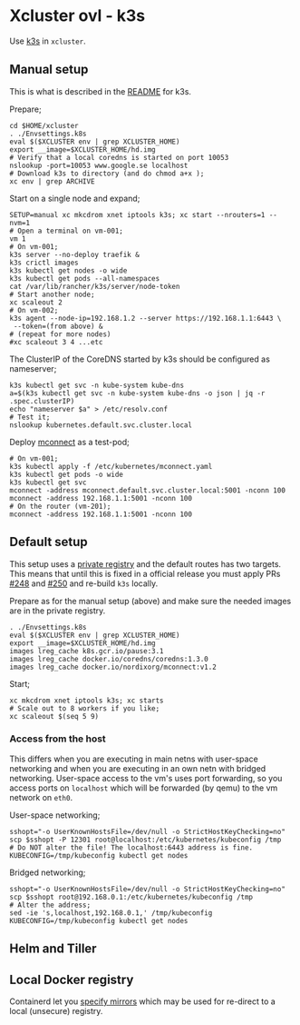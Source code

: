 # Xcluster ovl - k3s

Use [k3s](https://github.com/rancher/k3s) in `xcluster`.

## Manual setup

This is what is described in the
[README](https://github.com/rancher/k3s/blob/master/README.md) for
k3s.

Prepare;
```
cd $HOME/xcluster
. ./Envsettings.k8s
eval $($XCLUSTER env | grep XCLUSTER_HOME)
export __image=$XCLUSTER_HOME/hd.img
# Verify that a local coredns is started on port 10053
nslookup -port=10053 www.google.se localhost
# Download k3s to directory (and do chmod a+x );
xc env | grep ARCHIVE
```

Start on a single node and expand;
```
SETUP=manual xc mkcdrom xnet iptools k3s; xc start --nrouters=1 --nvm=1
# Open a terminal on vm-001;
vm 1
# On vm-001;
k3s server --no-deploy traefik &
k3s crictl images
k3s kubectl get nodes -o wide
k3s kubectl get pods --all-namespaces
cat /var/lib/rancher/k3s/server/node-token
# Start another node;
xc scaleout 2
# On vm-002;
k3s agent --node-ip=192.168.1.2 --server https://192.168.1.1:6443 \
 --token=(from above) &
# (repeat for more nodes)
#xc scaleout 3 4 ...etc
```

The ClusterIP of the CoreDNS started by k3s should be configured as nameserver;
```
k3s kubectl get svc -n kube-system kube-dns
a=$(k3s kubectl get svc -n kube-system kube-dns -o json | jq -r .spec.clusterIP)
echo "nameserver $a" > /etc/resolv.conf
# Test it;
nslookup kubernetes.default.svc.cluster.local
```

Deploy [mconnect](https://github.com/Nordix/mconnect) as a test-pod;
```
# On vm-001;
k3s kubectl apply -f /etc/kubernetes/mconnect.yaml
k3s kubectl get pods -o wide
k3s kubectl get svc
mconnect -address mconnect.default.svc.cluster.local:5001 -nconn 100
mconnect -address 192.168.1.1:5001 -nconn 100
# On the router (vm-201);
mconnect -address 192.168.1.1:5001 -nconn 100
```

## Default setup

This setup uses a [private registry](../private-reg) and the default
routes has two targets. This means that until this is fixed in a
official release you must apply PRs
[#248](https://github.com/rancher/k3s/pull/248) and
[#250](https://github.com/rancher/k3s/pull/250) and re-build `k3s`
locally.

Prepare as for the manual setup (above) and make sure the needed
images are in the private registry.

```
. ./Envsettings.k8s
eval $($XCLUSTER env | grep XCLUSTER_HOME)
export __image=$XCLUSTER_HOME/hd.img
images lreg_cache k8s.gcr.io/pause:3.1
images lreg_cache docker.io/coredns/coredns:1.3.0
images lreg_cache docker.io/nordixorg/mconnect:v1.2
```

Start;
```
xc mkcdrom xnet iptools k3s; xc starts
# Scale out to 8 workers if you like;
xc scaleout $(seq 5 9)
```

### Access from the host

This differs when you are executing in main netns with user-space
networking and when you are executing in an own netn with bridged
networking. User-space access to the vm's uses port forwarding, so you
access ports on `localhost` which will be forwarded (by qemu) to the
vm network on `eth0`.

User-space networking;
```
sshopt="-o UserKnownHostsFile=/dev/null -o StrictHostKeyChecking=no"
scp $sshopt -P 12301 root@localhost:/etc/kubernetes/kubeconfig /tmp
# Do NOT alter the file! The localhost:6443 address is fine.
KUBECONFIG=/tmp/kubeconfig kubectl get nodes
```

Bridged networking;
```
sshopt="-o UserKnownHostsFile=/dev/null -o StrictHostKeyChecking=no"
scp $sshopt root@192.168.0.1:/etc/kubernetes/kubeconfig /tmp
# Alter the address;
sed -ie 's,localhost,192.168.0.1,' /tmp/kubeconfig
KUBECONFIG=/tmp/kubeconfig kubectl get nodes
```

## Helm and Tiller



## Local Docker registry

Containerd let you [specify
mirrors](https://github.com/containerd/cri/blob/master/docs/registry.md#configure-registry-endpoint)
which may be used for re-direct to a local (unsecure) registry.
